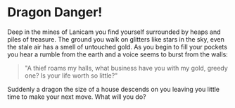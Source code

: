 # Dragon Danger&excl;

Deep in the mines of Lanicam you find yourself surrounded by heaps and piles of treasure. The ground you walk on glitters like stars in the sky, even the stale air has a smell of untouched gold. As you begin to fill your pockets you hear a rumble from the earth and a voice seems to burst from the walls:

> "A thief roams my halls, what business have you with my gold, greedy one? Is your life worth so little?"

Suddenly a dragon the size of a house descends on you leaving you little time to make your next move. What will you do?

<!-- _Flee, dropping three quarters of the riches you have stolen._

_Face the dragon with your vast intelligence, telling him that riches of the ground are riches for the people._ -->
